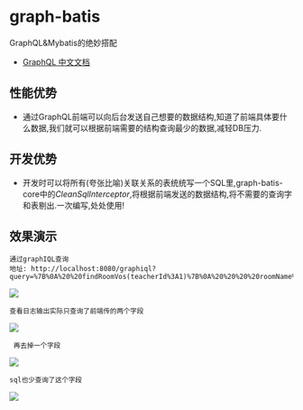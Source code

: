 # graph-batis
GraphQL&amp;Mybatis的绝妙搭配
* [GraphQL 中文文档](https://graphql.cn/)

## 性能优势
* 通过GraphQL前端可以向后台发送自己想要的数据结构,知道了前端具体要什么数据,我们就可以根据前端需要的结构查询最少的数据,减轻DB压力.
## 开发优势
* 开发时可以将所有(夸张比喻)关联关系的表统统写一个SQL里,graph-batis-core中的*CleanSqlInterceptor*,将根据前端发送的数据结构,将不需要的查询字和表剔出.一次编写,处处使用!
## 效果演示
    通过graphIQL查询
    地址: http://localhost:8080/graphiql?query=%7B%0A%20%20findRoomVos(teacherId%3A1)%7B%0A%20%20%20%20roomName%0A%20%20%09studentName%0A%20%20%7D%0A%7D%0A
![](https://github.com/zhuyb0614/graph-batis/raw/master/img/graphiQL.png)
    
    查看日志输出实际只查询了前端传的两个字段
![](https://github.com/zhuyb0614/graph-batis/raw/master/img/sql-log.png)
     
     再去掉一个字段
![](https://github.com/zhuyb0614/graph-batis/raw/master/img/graphiQL2.png)

    sql也少查询了这个字段
![](https://github.com/zhuyb0614/graph-batis/raw/master/img/sql-log2.png)